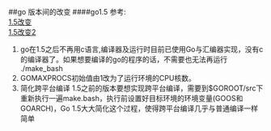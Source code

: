 ##go 版本间的改变
####go1.5
参考:   
[1.5改变](https://tonybai.com/2015/07/10/some-changes-in-go-1-5/)  
[1.5改变2](https://leileiluoluo.com/posts/go1dot5-release-notes-reading.html)
1. go在1.5之后不再用c语言,编译器及运行时目前已使用Go与汇编器实现，没有c的编译器了。如果想要编译的go的程序的话，不需要也无法再运行 ./make_bash  
2. GOMAXPROCS初始值由1改为了运行环境的CPU核数。
3. 简化跨平台编译 1.5之前的版本要想实现跨平台编译，需要到$GOROOT/src下重新执行一遍make.bash，执行前设置好目标环境的环境变量(GOOS和 GOARCH)，Go 1.5大大简化这个过程，使得跨平台编译几乎与普通编译一样简单
